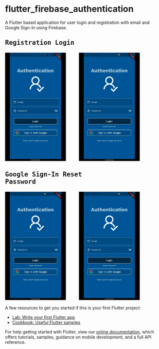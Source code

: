 
# flutter_firebase_authentication

A Flutter based application for user login and registration with email and Google Sign-In using Firebase.

## <pre>Registration              Login</pre>        

<!-- <p>
  <img src="sample/login.png" width="200" title="hover text">
  &nbsp&nbsp&nbsp&nbsp&nbsp&nbsp&nbsp&nbsp&nbsp
  <img src="sample/register.png" width="200" title="hover text">
  &nbsp&nbsp&nbsp&nbsp&nbsp&nbsp&nbsp&nbsp&nbsp
  <img src="sample/home.png" width="200" title="hover text">
  &nbsp&nbsp&nbsp&nbsp&nbsp&nbsp&nbsp&nbsp&nbsp
  <img src="sample/reset.png" width="200" title="hover text">
</p> -->
<p>
  <img src="sample/register.gif" width="200" title="hover text">
  &nbsp&nbsp&nbsp&nbsp&nbsp&nbsp&nbsp&nbsp&nbsp
  <img src="sample/login.gif" width="200" title="hover text">
</p>

## <pre>Google Sign-In        Reset Password </pre>
<p>
  <img src="sample/googlesignin.gif" width="200" title="hover text">
  &nbsp&nbsp&nbsp&nbsp&nbsp&nbsp&nbsp&nbsp&nbsp
  <img src="sample/reset.gif" width="200" title="hover text">
<p>

A few resources to get you started if this is your first Flutter project:

- [Lab: Write your first Flutter app](https://flutter.dev/docs/get-started/codelab)
- [Cookbook: Useful Flutter samples](https://flutter.dev/docs/cookbook)

For help getting started with Flutter, view our
[online documentation](https://flutter.dev/docs), which offers tutorials,
samples, guidance on mobile development, and a full API reference.
